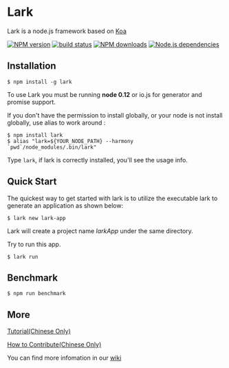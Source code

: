 Lark
====

Lark is a node.js framework based on [Koa](https://github.com/koajs/koa)

[![NPM version][npm-image]][npm-url]
[![build status][travis-image]][travis-url]
[![NPM downloads][downloads-image]][npm-url]
[![Node.js dependencies][david-image]][david-url]


## Installation

```
$ npm install -g lark
```

  To use Lark you must be running __node 0.12__ or io.js for generator and promise support.
  
  If you don't have the permission to install globally, or your node is not install globally, use alias to work around :

```
$ npm install lark
$ alias "lark=${YOUR_NODE_PATH} --harmony  `pwd`/node_modules/.bin/lark"
```

  Type `lark`, if lark is correctly installed, you'll see the usage info.

## Quick Start

  The quickest way to get started with lark is to utilize the executable lark to generate an application as shown below:

```
$ lark new lark-app
```

  Lark will create a project name _larkApp_ under the same directory.
  
  Try to run this app.

```
$ lark run
```

## Benchmark

```
$ npm run benchmark
```

## More

[Tutorial(Chinese Only)](https://github.com/larkjs/lark/wiki/lark.js-%E5%85%A5%E9%97%A8%E6%8C%87%E5%8D%97) 

[How to Contribute(Chinese Only)](https://github.com/larkjs/lark/wiki/%E6%80%8E%E6%A0%B7%E8%B4%A1%E7%8C%AE%E4%BB%A3%E7%A0%81)

You can find more infomation in our [wiki](https://github.com/larkjs/lark/wiki) 

[npm-image]: https://img.shields.io/npm/v/lark.svg?style=flat-square
[npm-url]: https://npmjs.org/package/lark
[travis-image]: https://img.shields.io/travis/larkjs/lark/master.svg?style=flat-square
[travis-url]: https://travis-ci.org/larkjs/lark
[downloads-image]: https://img.shields.io/npm/dm/lark.svg?style=flat-square
[david-image]: https://img.shields.io/david/larkjs/lark.svg?style=flat-square
[david-url]: https://david-dm.org/larkjs/lark

